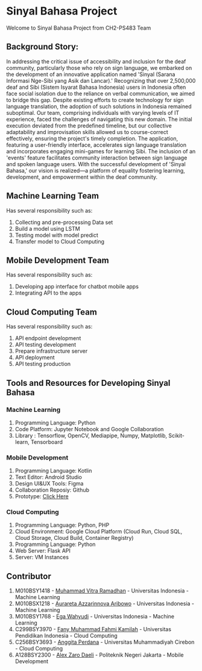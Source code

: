 # Sinyal Bahasa Project
Welcome to Sinyal Bahasa Project from CH2-PS483 Team

## Background Story:
In addressing the critical issue of accessibility and inclusion for the deaf community, particularly those who rely on sign language, we embarked on the development of an innovative application named 'Sinyal (Sarana Informasi Nge-Sibi yang Asik dan Lancar).' Recognizing that over 2,500,000 deaf and Sibi (Sistem Isyarat Bahasa Indonesia) users in Indonesia often face social isolation due to the reliance on verbal communication, we aimed to bridge this gap. Despite existing efforts to create technology for sign language translation, the adoption of such solutions in Indonesia remained suboptimal.
Our team, comprising individuals with varying levels of IT experience, faced the challenges of navigating this new domain. The initial execution deviated from the predefined timeline, but our collective adaptability and improvisation skills allowed us to course-correct effectively, ensuring the project's timely completion. The application, featuring a user-friendly interface, accelerates sign language translation and incorporates engaging mini-games for learning Sibi. The inclusion of an 'events' feature facilitates community interaction between sign language and spoken language users. With the successful development of 'Sinyal Bahasa,' our vision is realized—a platform of equality fostering learning, development, and empowerment within the deaf community.


## Machine Learning Team
Has several responsibility such as:
1. Collecting and pre-processing Data set
2. Build a model using LSTM
3. Testing model with model predict
4. Transfer model  to Cloud Computing


## Mobile Development Team
Has several responsibility such as:
1. Developing app interface for chatbot mobile apps
2. Integrating API to the apps

## Cloud Computing Team
Has several responsibility such as:
1. API endpoint development
2. API testing development
3. Prepare infrastructure server
4. API deployment
5. API testing production

## Tools and Resources for Developing Sinyal Bahasa 

### Machine Learning
1. Programming Language: Python
2. Code Platform: Jupyter Notebook and Google Collaboration
3. Library : Tensorflow, OpenCV, Mediapipe, Numpy, Matplotlib, Scikit-learn, Tensorboard

### Mobile Development
1. Programming Language: Kotlin
2. Text Editor: Android Studio 
3. Design UI&UX Tools: Figma
4. Collaboration Reposiy: Github
5. Prototype: [Click Here](https://example.com)

### Cloud Computing
1. Programming Language: Python, PHP
2. Cloud Environment: Google Cloud Platform (Cloud Run, Cloud SQL, Cloud Storage, Cloud Build, Container Registry)
3. Programming Language: Python
4. Web Server: Flask API
5. Server: VM Instances

## Contributor

1. M010BSY1418 - [Muhammad Vitra Ramadhan](https://www.linkedin.com/in/muhammad-vitra-ramadhan-6343b01aa/) - Universitas Indonesia - Machine Learning 
2. M010BSX1218 - [Aurareta Azzarinnova Aribowo](https://www.linkedin.com/in/aurareta-a-07541321a/)  - Universitas Indonesia - Machine Learning 
3. M010BSY1768 - [Ega Wahyudi](https://www.linkedin.com/in/ega-wahyudi/) - Universitas Indonesia - Machine Learning 
4. C299BSY3970 - [Fany Muhammad Fahmi Kamilah](https://www.linkedin.com/in/fanymuhammadfahmi/) - Universitas Pendidikan Indonesia - Cloud Computing 
5. C256BSY3693 - [Anggita Perdana](https://linkedin.com/in/anggita-perdana-27bb0173) - Universitas Muhammadiyah Cirebon - Cloud Computing 
6. A128BSY2300 - [Alex Zaro Daeli](https://www.linkedin.com/in/alexzarodaeli/) - Politeknik Negeri Jakarta - Mobile Development 

